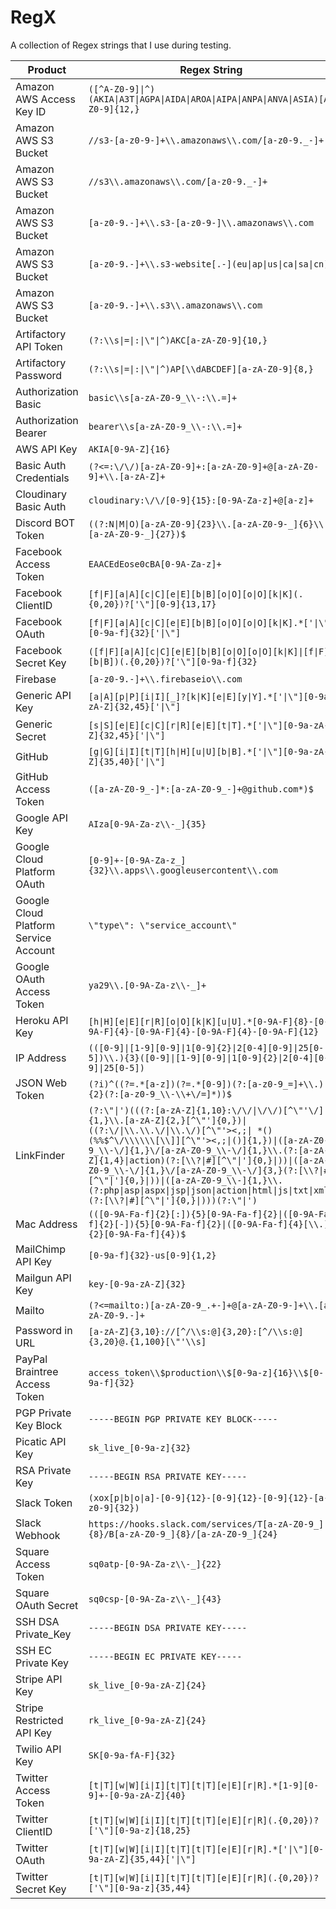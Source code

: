 # RegX

A collection of Regex strings that I use during testing.

| Product | Regex String |
| - | - |
| Amazon AWS Access Key ID | ``` ([^A-Z0-9]\|^)(AKIA\|A3T\|AGPA\|AIDA\|AROA\|AIPA\|ANPA\|ANVA\|ASIA)[A-Z0-9]{12,} ``` |
| Amazon AWS S3 Bucket | ```//s3-[a-z0-9-]+\\.amazonaws\\.com/[a-z0-9._-]+``` |
| Amazon AWS S3 Bucket | ```//s3\\.amazonaws\\.com/[a-z0-9._-]+``` |
| Amazon AWS S3 Bucket | ```[a-z0-9.-]+\\.s3-[a-z0-9-]\\.amazonaws\\.com``` |
| Amazon AWS S3 Bucket | ```[a-z0-9.-]+\\.s3-website[.-](eu\|ap\|us\|ca\|sa\|cn)``` |
| Amazon AWS S3 Bucket | ```[a-z0-9.-]+\\.s3\\.amazonaws\\.com``` |
| Artifactory API Token | ```(?:\\s\|=\|:\|\"\|^)AKC[a-zA-Z0-9]{10,}``` |
| Artifactory Password | ```(?:\\s\|=\|:\|\"\|^)AP[\\dABCDEF][a-zA-Z0-9]{8,}``` |
| Authorization Basic | ```basic\\s[a-zA-Z0-9_\\-:\\.=]+``` |
| Authorization Bearer | ```bearer\\s[a-zA-Z0-9_\\-:\\.=]+``` |
| AWS API Key | ```AKIA[0-9A-Z]{16}``` |
| Basic Auth Credentials | ```(?<=:\/\/)[a-zA-Z0-9]+:[a-zA-Z0-9]+@[a-zA-Z0-9]+\\.[a-zA-Z]+``` |
| Cloudinary Basic Auth | ```cloudinary:\/\/[0-9]{15}:[0-9A-Za-z]+@[a-z]+``` |
| Discord BOT Token | ```((?:N\|M\|O)[a-zA-Z0-9]{23}\\.[a-zA-Z0-9-_]{6}\\.[a-zA-Z0-9-_]{27})$``` |
| Facebook Access Token | ```EAACEdEose0cBA[0-9A-Za-z]+``` |
| Facebook ClientID | ```[f\|F][a\|A][c\|C][e\|E][b\|B][o\|O][o\|O][k\|K](.{0,20})?['\"][0-9]{13,17}``` |
| Facebook OAuth | ```[f\|F][a\|A][c\|C][e\|E][b\|B][o\|O][o\|O][k\|K].*['\|\"][0-9a-f]{32}['\|\"]``` |
| Facebook Secret Key | ```([f\|F][a\|A][c\|C][e\|E][b\|B][o\|O][o\|O][k\|K]\|[f\|F][b\|B])(.{0,20})?['\"][0-9a-f]{32}``` |
| Firebase | ```[a-z0-9.-]+\\.firebaseio\\.com``` |
| Generic API Key | ```[a\|A][p\|P][i\|I][_]?[k\|K][e\|E][y\|Y].*['\|\"][0-9a-zA-Z]{32,45}['\|\"]``` |
| Generic Secret | ```[s\|S][e\|E][c\|C][r\|R][e\|E][t\|T].*['\|\"][0-9a-zA-Z]{32,45}['\|\"]``` |
| GitHub | ```[g\|G][i\|I][t\|T][h\|H][u\|U][b\|B].*['\|\"][0-9a-zA-Z]{35,40}['\|\"]``` |
| GitHub Access Token | ```([a-zA-Z0-9_-]*:[a-zA-Z0-9_-]+@github.com*)$``` |
| Google API Key | ```AIza[0-9A-Za-z\\-_]{35}``` |
| Google Cloud Platform OAuth | ```[0-9]+-[0-9A-Za-z_]{32}\\.apps\\.googleusercontent\\.com``` |
| Google Cloud Platform Service Account | ```\"type\": \"service_account\"``` |
| Google OAuth Access Token | ```ya29\\.[0-9A-Za-z\\-_]+``` |
| Heroku API Key | ```[h\|H][e\|E][r\|R][o\|O][k\|K][u\|U].*[0-9A-F]{8}-[0-9A-F]{4}-[0-9A-F]{4}-[0-9A-F]{4}-[0-9A-F]{12}``` |
| IP Address | ```(([0-9]\|[1-9][0-9]\|1[0-9]{2}\|2[0-4][0-9]\|25[0-5])\\.){3}([0-9]\|[1-9][0-9]\|1[0-9]{2}\|2[0-4][0-9]\|25[0-5])``` |
| JSON Web Token | ```(?i)^((?=.*[a-z])(?=.*[0-9])(?:[a-z0-9_=]+\\.){2}(?:[a-z0-9_\\-\\+\/=]*))$``` |
| LinkFinder | ```(?:\"\|')(((?:[a-zA-Z]{1,10}:\/\/\|\/\/)[^\"'\/]{1,}\\.[a-zA-Z]{2,}[^\"']{0,})\|((?:\/\|\\.\\.\/\|\\.\/)[^\"'><,;\| *()(%%$^\/\\\\\\[\\]][^\"'><,;\|()]{1,})\|([a-zA-Z0-9_\\-\/]{1,}\/[a-zA-Z0-9_\\-\/]{1,}\\.(?:[a-zA-Z]{1,4}\|action)(?:[\\?\|#][^\"\|']{0,}\|))\|([a-zA-Z0-9_\\-\/]{1,}\/[a-zA-Z0-9_\\-\/]{3,}(?:[\\?\|#][^\"\|']{0,}\|))\|([a-zA-Z0-9_\\-]{1,}\\.(?:php\|asp\|aspx\|jsp\|json\|action\|html\|js\|txt\|xml)(?:[\\?\|#][^\"\|']{0,}\|)))(?:\"\|')``` |
| Mac Address | ```(([0-9A-Fa-f]{2}[:]){5}[0-9A-Fa-f]{2}\|([0-9A-Fa-f]{2}[-]){5}[0-9A-Fa-f]{2}\|([0-9A-Fa-f]{4}[\\.]){2}[0-9A-Fa-f]{4})$``` |
| MailChimp API Key | ```[0-9a-f]{32}-us[0-9]{1,2}``` |
| Mailgun API Key | ```key-[0-9a-zA-Z]{32}``` |
| Mailto | ```(?<=mailto:)[a-zA-Z0-9_.+-]+@[a-zA-Z0-9-]+\\.[a-zA-Z0-9.-]+``` |
| Password in URL | ```[a-zA-Z]{3,10}://[^/\\s:@]{3,20}:[^/\\s:@]{3,20}@.{1,100}[\"'\\s]``` |
| PayPal Braintree Access Token | ```access_token\\$production\\$[0-9a-z]{16}\\$[0-9a-f]{32}``` |
| PGP Private Key Block | ```-----BEGIN PGP PRIVATE KEY BLOCK-----``` |
| Picatic API Key | ```sk_live_[0-9a-z]{32}``` |
| RSA Private Key | ```-----BEGIN RSA PRIVATE KEY-----``` |
| Slack Token | ```(xox[p\|b\|o\|a]-[0-9]{12}-[0-9]{12}-[0-9]{12}-[a-z0-9]{32})``` |
| Slack Webhook | ```https://hooks.slack.com/services/T[a-zA-Z0-9_]{8}/B[a-zA-Z0-9_]{8}/[a-zA-Z0-9_]{24}``` |
| Square Access Token | ```sq0atp-[0-9A-Za-z\\-_]{22}``` |
| Square OAuth Secret | ```sq0csp-[0-9A-Za-z\\-_]{43}``` |
| SSH DSA Private_Key | ```-----BEGIN DSA PRIVATE KEY-----``` |
| SSH EC Private Key | ```-----BEGIN EC PRIVATE KEY-----``` |
| Stripe API Key | ```sk_live_[0-9a-zA-Z]{24}``` |
| Stripe Restricted API Key | ```rk_live_[0-9a-zA-Z]{24}``` |
| Twilio API Key | ```SK[0-9a-fA-F]{32}``` |
| Twitter Access Token | ```[t\|T][w\|W][i\|I][t\|T][t\|T][e\|E][r\|R].*[1-9][0-9]+-[0-9a-zA-Z]{40}``` |
| Twitter ClientID | ```[t\|T][w\|W][i\|I][t\|T][t\|T][e\|E][r\|R](.{0,20})?['\"][0-9a-z]{18,25}``` |
| Twitter OAuth | ```[t\|T][w\|W][i\|I][t\|T][t\|T][e\|E][r\|R].*['\|\"][0-9a-zA-Z]{35,44}['\|\"]``` |
| Twitter Secret Key | ```[t\|T][w\|W][i\|I][t\|T][t\|T][e\|E][r\|R](.{0,20})?['\"][0-9a-z]{35,44}``` |
